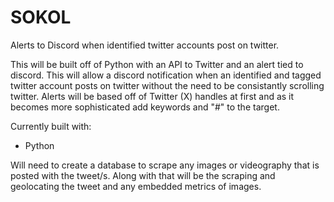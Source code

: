 # SOKOL
Alerts to Discord when identified twitter accounts post on twitter. 

This will be built off of Python with an API to Twitter and an alert tied to discord. 
This will allow a discord notification when an identified and tagged twitter account posts on twitter without the need to be consistantly scrolling twitter.
Alerts will be based off of Twitter (X) handles at first and as it becomes more sophisticated add keywords and "#" to the target. 

Currently built with: 
* Python


Will need to create a database to scrape any images or videography that is posted with the tweet/s.
Along with that will be the scraping and geolocating the tweet and any embedded metrics of images. 
